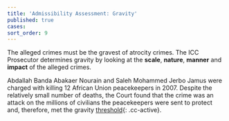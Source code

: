 ```yaml
---
title: 'Admissibility Assessment: Gravity'
published: true
cases:
sort_order: 9
---
```



The alleged crimes must be the gravest of atrocity crimes. The ICC Prosecutor determines gravity by looking at the **scale**, **nature**, **manner** and **impact** of the alleged crimes.

Abdallah Banda Abakaer Nourain and Saleh Mohammed Jerbo Jamus were charged with killing 12 African Union peacekeepers in 2007. Despite the relatively small number of deaths, the Court found that the crime was an attack on the millions of civilians the peacekeepers were sent to protect and, therefore, met the gravity [threshold](){: .cc-active}.